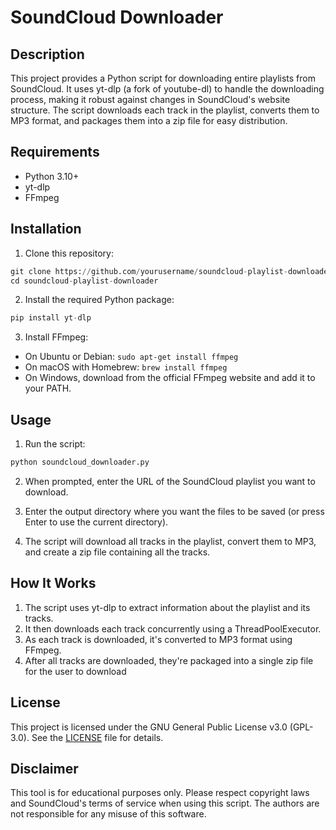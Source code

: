 # SoundCloud Downloader

## Description

This project provides a Python script for downloading entire playlists from SoundCloud. It uses yt-dlp (a fork of youtube-dl) to handle the downloading process, making it robust against changes in SoundCloud's website structure. The script downloads each track in the playlist, converts them to MP3 format, and packages them into a zip file for easy distribution.

## Requirements

- Python 3.10+
- yt-dlp
- FFmpeg

## Installation

1. Clone this repository:
```python
git clone https://github.com/yourusername/soundcloud-playlist-downloader.git
cd soundcloud-playlist-downloader
```

2. Install the required Python package:
```python
pip install yt-dlp
```

3. Install FFmpeg:
- On Ubuntu or Debian: `sudo apt-get install ffmpeg`
- On macOS with Homebrew: `brew install ffmpeg`
- On Windows, download from the official FFmpeg website and add it to your PATH.

## Usage

1. Run the script:

```python
python soundcloud_downloader.py
```

2. When prompted, enter the URL of the SoundCloud playlist you want to download.

3. Enter the output directory where you want the files to be saved (or press Enter to use the current directory).

4. The script will download all tracks in the playlist, convert them to MP3, and create a zip file containing all the tracks.

## How It Works

1. The script uses yt-dlp to extract information about the playlist and its tracks.
2. It then downloads each track concurrently using a ThreadPoolExecutor.
3. As each track is downloaded, it's converted to MP3 format using FFmpeg.
4. After all tracks are downloaded, they're packaged into a single zip file for the user to download

## License

This project is licensed under the GNU General Public License v3.0 (GPL-3.0). See the [LICENSE](./LICENSE) file for details.

## Disclaimer

This tool is for educational purposes only. Please respect copyright laws and SoundCloud's terms of service when using this script. The authors are not responsible for any misuse of this software.